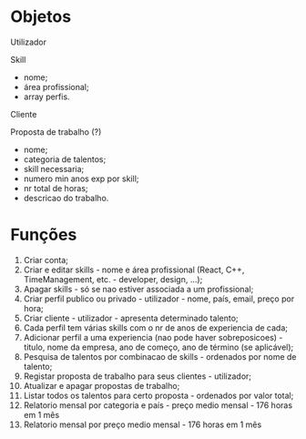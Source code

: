 # Objetos
Utilizador  


Skill  
- nome;
- área profissional;
- array perfis.

Cliente 

Proposta de trabalho (?)  
- nome;
- categoria de talentos;
- skill necessaria;
- numero min anos exp por skill;
- nr total de horas;
- descricao do trabalho.

# Funções
1. Criar conta;
2. Criar e editar skills - nome e área profissional (React, C++, TimeManagement, etc. - developer, design, ...);
3. Apagar skills - só se nao estiver associada a um profissional;
4. Criar perfil publico ou privado - utilizador - nome, país, email, preço por hora;
5. Criar cliente - utilizador - apresenta determinado talento;
6. Cada perfil tem várias skills com o nr de anos de experiencia de cada;
7. Adicionar perfil a uma experiencia (nao pode haver sobreposicoes) - titulo, nome da empresa, ano de começo, ano de término (se aplicável);
8. Pesquisa de talentos por combinacao de skills - ordenados por nome de talento;
9. Registar proposta de trabalho para seus clientes - utilizador;
10. Atualizar e apagar propostas de trabalho;
11. Listar todos os talentos para certo proposta - ordenados por valor total;
12. Relatorio mensal por categoria e país - preço medio mensal - 176 horas em 1 mês
13. Relatorio mensal por preço medio mensal - 176 horas em 1 mês